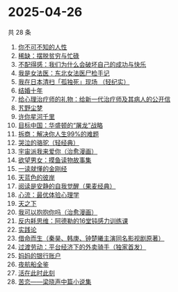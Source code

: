 # 2025-04-26

共 28 条

<!-- BEGIN WEREAD -->
<!-- 最后更新时间 2025-04-26 01:21:53 +0800 -->
1. [你不可不知的人性](https://weread.qq.com/web/bookDetail/bbe32320726cb7c7bbe431c)
1. [稀缺：摆脱贫穷与忙碌](https://weread.qq.com/web/bookDetail/4a432d00813ab73e8g019b1a)
1. [不配得感：我们为什么会破坏自己的成功与快乐](https://weread.qq.com/web/bookDetail/91e32660813ab9d61g0130c3)
1. [我是女法医：东北女法医尸检手记](https://weread.qq.com/web/bookDetail/d78329c0813ab9d9bg017663)
1. [我在日本清扫「孤独死」现场 （轻纪实）](https://weread.qq.com/web/bookDetail/41332550813ab9dbbg016438)
1. [结婚十年](https://weread.qq.com/web/bookDetail/48632f10813ab9d9bg0157ca)
1. [给心理治疗师的礼物：给新一代治疗师及其病人的公开信](https://weread.qq.com/web/bookDetail/afa32f70813ab9defg015f50)
1. [艽野尘梦](https://weread.qq.com/web/bookDetail/c04325905e47adc0457d4a9)
1. [许你星河千里](https://weread.qq.com/web/bookDetail/5ff32df0718d8a435ffcbfd)
1. [目标中国：华盛顿的“屠龙”战略](https://weread.qq.com/web/bookDetail/b1432810813ab9dfdg016c1f)
1. [拆商：解决你人生99%的难题](https://weread.qq.com/web/bookDetail/0d032980813ab9b45g015d58)
1. [哭泣的骆驼（轻经典）](https://weread.qq.com/web/bookDetail/b1a32150813ab9de9g018141)
1. [宇宙派我来爱你（治愈漫画）](https://weread.qq.com/web/bookDetail/e0f326f0813ab9d99g0119e6)
1. [欲望男女：摸鱼读物故事集](https://weread.qq.com/web/bookDetail/5e6323c0813ab9d99g0124e6)
1. [一读就懂的金刚经](https://weread.qq.com/web/bookDetail/0a232c70813ab9d9bg012217)
1. [天蓝色的彼岸](https://weread.qq.com/web/bookDetail/c9d328e0813ab67d9g01743c)
1. [阅读是安静的自我觉醒（果麦经典）](https://weread.qq.com/web/bookDetail/86e32d10813ab9d9bg0148b5)
1. [心流：最优体验心理学](https://weread.qq.com/web/bookDetail/65e328b05e10e265eb76e03)
1. [天之下](https://weread.qq.com/web/bookDetail/4de326a0721770aa4de95f4)
1. [我可以抱抱你吗（治愈漫画）](https://weread.qq.com/web/bookDetail/30a32710813ab9d4dg015d4a)
1. [反内耗思维：阿德勒的16堂钝感力训练课](https://weread.qq.com/web/bookDetail/39832570813ab978bg017e38)
1. [实践论](https://weread.qq.com/web/bookDetail/a6c32a90813ab6ffcg0137bd)
1. [借命而生（秦昊、韩庚、钟楚曦主演同名影视剧原著）](https://weread.qq.com/web/bookDetail/72032f2071645d9d720f710)
1. [过渡劳动：平台经济下的外卖骑手（独家首发）](https://weread.qq.com/web/bookDetail/24432fb0813ab9dc2g015a6b)
1. [妈妈的银行账户](https://weread.qq.com/web/bookDetail/02e32c30813ab943bg011fdd)
1. [夜航船全鉴](https://weread.qq.com/web/bookDetail/cd5329207186004ecd5a928)
1. [活在此时此刻](https://weread.qq.com/web/bookDetail/e283207071728722e28cb43)
1. [苦恋——梁晓声中篇小说集](https://weread.qq.com/web/bookDetail/92a326d0813ab9cb8g0180cd)
<!-- END WEREAD -->